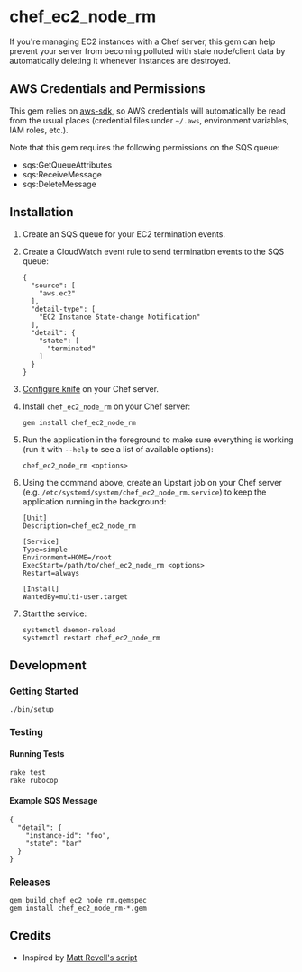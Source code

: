 # chef_ec2_node_rm

If you're managing EC2 instances with a Chef server, this gem can help prevent your server from becoming polluted with stale node/client data by automatically deleting it whenever instances are destroyed.

## AWS Credentials and Permissions

This gem relies on [aws-sdk](https://aws.amazon.com/sdk-for-ruby/), so AWS credentials will automatically be read from the usual places (credential files under `~/.aws`, environment variables, IAM roles, etc.).

Note that this gem requires the following permissions on the SQS queue:

- sqs:GetQueueAttributes
- sqs:ReceiveMessage
- sqs:DeleteMessage

## Installation

1. Create an SQS queue for your EC2 termination events.

1. Create a CloudWatch event rule to send termination events to the SQS queue:

    ```
    {
      "source": [
        "aws.ec2"
      ],
      "detail-type": [
        "EC2 Instance State-change Notification"
      ],
      "detail": {
        "state": [
          "terminated"
        ]
      }
    }
    ```

1. [Configure knife](https://docs.chef.io/knife_setup.html) on your Chef server.

1. Install `chef_ec2_node_rm` on your Chef server:

    ```
    gem install chef_ec2_node_rm
    ```

1. Run the application in the foreground to make sure everything is working (run it with `--help` to see a list of available options):

    ```
    chef_ec2_node_rm <options>
    ```

1. Using the command above, create an Upstart job on your Chef server (e.g. `/etc/systemd/system/chef_ec2_node_rm.service`) to keep the application running in the background:

    ```
    [Unit]
    Description=chef_ec2_node_rm

    [Service]
    Type=simple
    Environment=HOME=/root
    ExecStart=/path/to/chef_ec2_node_rm <options>
    Restart=always

    [Install]
    WantedBy=multi-user.target
    ```

1. Start the service:

    ```
    systemctl daemon-reload
    systemctl restart chef_ec2_node_rm
    ```

## Development

### Getting Started

    ./bin/setup

### Testing

#### Running Tests

    rake test
    rake rubocop

#### Example SQS Message

    {
      "detail": {
        "instance-id": "foo",
        "state": "bar"
      }
    }

### Releases

    gem build chef_ec2_node_rm.gemspec
    gem install chef_ec2_node_rm-*.gem

## Credits

- Inspired by [Matt Revell's script](http://blog.mattrevell.net/2014/02/19/automatically-remove-dead-autoscale-nodes-from-chef-server/)
